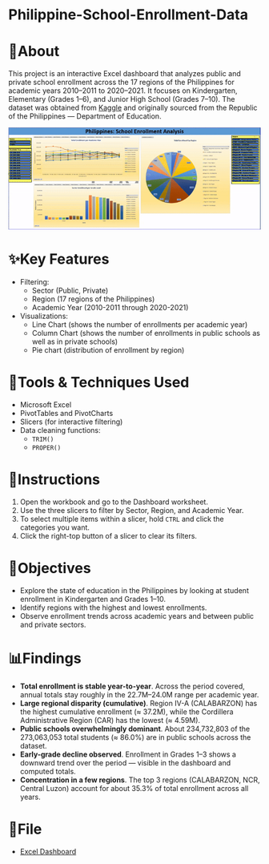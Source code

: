 # Philippine-School-Enrollment-Data


# 📄About
This project is an interactive Excel dashboard that analyzes public and private school enrollment across the 17 regions of the Philippines for academic years 2010–2011 to 2020–2021. It focuses on Kindergarten, Elementary (Grades 1–6), and Junior High School (Grades 7–10). The dataset was obtained from [Kaggle](https://www.kaggle.com/datasets/raiblaze/philippines-school-enrollment-data) and originally sourced from the Republic of the Philippines — Department of Education.

![Dashboard Demo](ph_school_enrollment.gif)



# ✨Key Features
- Filtering:
  - Sector (Public, Private)
  - Region (17 regions of the Philippines)
  - Academic Year (2010-2011 through 2020-2021)
- Visualizations:
  - Line Chart (shows the number of enrollments per academic year)
  - Column Chart (shows the number of enrollments in public schools as well as in private schools)
  - Pie chart (distribution of enrollment by region)

# 🔧Tools & Techniques Used
- Microsoft Excel
- PivotTables and PivotCharts
- Slicers (for interactive filtering)
- Data cleaning functions:
  - `TRIM()`
  - `PROPER()`

# 📝Instructions
1. Open the workbook and go to the Dashboard worksheet.
2. Use the three slicers to filter by Sector, Region, and Academic Year.
3. To select multiple items within a slicer, hold `CTRL` and click the categories you want.
4. Click the right-top button of a slicer to clear its filters.

# 🎯Objectives
- Explore the state of education in the Philippines by looking at student enrollment in Kindergarten and Grades 1–10.
- Identify regions with the highest and lowest enrollments.
- Observe enrollment trends across academic years and between public and private sectors.

# 📊Findings
- **Total enrollment is stable year-to-year**. Across the period covered, annual totals stay roughly in the 22.7M–24.0M range per academic year.
- **Large regional disparity (cumulative)**. Region IV-A (CALABARZON) has the highest cumulative enrollment (≈ 37.2M), while the Cordillera Administrative Region (CAR) has the lowest (≈ 4.59M).
- **Public schools overwhelmingly dominant**. About 234,732,803 of the 273,063,053 total students (≈ 86.0%) are in public schools across the dataset.
- **Early-grade decline observed**. Enrollment in Grades 1–3 shows a downward trend over the period — visible in the dashboard and computed totals.
- **Concentration in a few regions**. The top 3 regions (CALABARZON, NCR, Central Luzon) account for about 35.3% of total enrollment across all years.

# 📁File
- [Excel Dashboard](ph_school_enrollment.xlsx)
